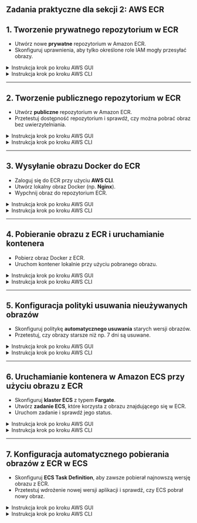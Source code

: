 ## **Zadania praktyczne dla sekcji 2: AWS ECR** 

## **1. Tworzenie prywatnego repozytorium w ECR**  
- Utwórz nowe **prywatne** repozytorium w Amazon ECR.  
- Skonfiguruj uprawnienia, aby tylko określone role IAM mogły przesyłać obrazy.  

<details>
    <summary>Instrukcja krok po kroku AWS GUI</summary>

**1. Tworzenie prywatnego repozytorium ECR**  
1. Przejdź do **AWS Management Console** → **Amazon ECR**.  
2. Kliknij **Create repository**.  
3. W sekcji **Visibility settings** wybierz **Private** (domyślne ustawienie).  
4. Wpisz **Repository name**: `my-private-repo`.  
5. W sekcji **Tag immutability** (opcjonalnie):  
   - Wybierz **Enabled**, aby zapobiec nadpisywaniu istniejących tagów obrazów.  
6. W sekcji **Scan on push** (opcjonalnie):  
   - Wybierz **Enhanced scanning**, jeśli chcesz, aby AWS skanował obrazy w poszukiwaniu podatności.  
7. Kliknij **Create repository**.  

📌 **Repozytorium `my-private-repo` zostało utworzone!** 🎉  

---

**2. Konfiguracja uprawnień dostępu do repozytorium**  
1. Przejdź do zakładki **Permissions** w repozytorium `my-private-repo`.  
2. Kliknij **Edit policy**.  
3. Wklej następującą politykę (przykład nadania uprawnień użytkownikowi IAM):  

   ```json
   {
       "Version": "2012-10-17",
       "Statement": [
           {
               "Effect": "Allow",
               "Principal": {
                   "AWS": "arn:aws:iam::<AWS_ACCOUNT_ID>:user/dev-user"
               },
               "Action": [
                   "ecr:BatchGetImage",
                   "ecr:GetDownloadUrlForLayer"
               ]
           }
       ]
   }
   ```
4. Kliknij **Save policy**.  
</details>

<details>
    <summary>Instrukcja krok po kroku AWS CLI</summary>

**1. Tworzenie prywatnego repozytorium**  
```sh
aws ecr create-repository --repository-name my-private-repo
```
Przykładowa odpowiedź:  
```json
{
    "repository": {
        "repositoryArn": "arn:aws:ecr:us-east-1:123456789012:repository/my-private-repo",
        "repositoryName": "my-private-repo",
        "repositoryUri": "123456789012.dkr.ecr.us-east-1.amazonaws.com/my-private-repo"
    }
}
```
📌 **Zapisz `repositoryUri`, ponieważ będzie potrzebne do wysyłania i pobierania obrazów Docker.**  

---

**2. Konfiguracja uprawnień do repozytorium**  
📌 Nadanie uprawnień użytkownikowi `dev-user`, aby mógł pobierać obrazy:  
```sh
aws ecr set-repository-policy \
    --repository-name my-private-repo \
    --policy-text '{
        "Version": "2012-10-17",
        "Statement": [
            {
                "Effect": "Allow",
                "Principal": {
                    "AWS": "arn:aws:iam::<AWS_ACCOUNT_ID>:user/dev-user"
                },
                "Action": [
                    "ecr:BatchGetImage",
                    "ecr:GetDownloadUrlForLayer"
                ]
            }
        ]
    }'
```
📌 **Teraz użytkownik `dev-user` ma dostęp do repozytorium!**  

---

**3. Sprawdzenie listy repozytoriów**  
Aby upewnić się, że repozytorium zostało utworzone, wykonaj:  
```sh
aws ecr describe-repositories
```
</details>

---

## **2. Tworzenie publicznego repozytorium w ECR**  
- Utwórz **publiczne** repozytorium w Amazon ECR.  
- Przetestuj dostępność repozytorium i sprawdź, czy można pobrać obraz bez uwierzytelniania.  

<details>
    <summary>Instrukcja krok po kroku AWS GUI</summary>

**1. Tworzenie publicznego repozytorium ECR**  
1. Przejdź do **AWS Management Console** → **Amazon ECR**.  
2. Kliknij **Public registries** w menu bocznym.  
3. Kliknij **Create repository**.  
4. W sekcji **Visibility settings** wybierz **Public**.  
5. Wpisz **Repository name**: `my-public-repo`.  
6. (Opcjonalnie) Włącz **Tag immutability**, aby zapobiec nadpisywaniu obrazów.  
7. Kliknij **Create repository**.  

📌 **Repozytorium `my-public-repo` zostało utworzone i jest publicznie dostępne!** 🎉  

---

**2. Sprawdzenie publicznego dostępu do repozytorium**  
1. Przejdź do zakładki **Settings** repozytorium.  
2. Upewnij się, że **Visibility settings** to **Public**.  
3. Skopiuj **URI repozytorium**, np.:  
   ```
   public.ecr.aws/xyz123/my-public-repo
   ```
4. W przeglądarce otwórz stronę **Amazon ECR Public Gallery**:  
   ```
   https://gallery.ecr.aws/
   ```
5. Wyszukaj swoje repozytorium i sprawdź, czy jest dostępne.  

📌 **Twoje repozytorium jest teraz publiczne i dostępne dla innych użytkowników!**  
</details>

<details>
    <summary>Instrukcja krok po kroku AWS CLI</summary>

**1. Tworzenie publicznego repozytorium**  
```sh
aws ecr-public create-repository --repository-name my-public-repo
```
Przykładowa odpowiedź:  
```json
{
    "repository": {
        "repositoryArn": "arn:aws:ecr-public::123456789012:repository/my-public-repo",
        "repositoryName": "my-public-repo",
        "repositoryUri": "public.ecr.aws/xyz123/my-public-repo"
    }
}
```
📌 **Zapisz `repositoryUri`, ponieważ będzie potrzebne do wysyłania i pobierania obrazów Docker.**  

---

**2. Sprawdzenie statusu repozytorium**  
```sh
aws ecr-public describe-repositories
```
📌 Sprawdź, czy repozytorium `my-public-repo` znajduje się na liście.  

---

**3. Pobranie informacji o uprawnieniach repozytorium**  
```sh
aws ecr-public get-repository-policy --repository-name my-public-repo
```
📌 Domyślnie repozytorium publiczne powinno umożliwiać pobieranie obrazów wszystkim użytkownikom.  

</details>

---

## **3. Wysyłanie obrazu Docker do ECR**  
- Zaloguj się do ECR przy użyciu **AWS CLI**.  
- Utwórz lokalny obraz Docker (np. **Nginx**).  
- Wypchnij obraz do repozytorium ECR.  

<details>
    <summary>Instrukcja krok po kroku AWS GUI</summary>

**1. Pobranie i przygotowanie obrazu Docker**
1. Otwórz terminal na swojej maszynie.  
2. Pobierz obraz **Nginx**:  
   ```sh
   docker pull nginx:latest
   ```
3. Zweryfikuj, że obraz został pobrany:  
   ```sh
   docker images
   ```
   📌 Obraz **nginx** powinien być widoczny na liście.

---

**2. Logowanie do Amazon ECR Public**
1. Przejdź do **AWS Management Console** → **Amazon ECR**.  
2. Wybierz **Public registries** i znajdź swoje repozytorium **my-public-repo**.  
3. Skopiuj **Public repository URI**, np.:  
   ```
   public.ecr.aws/xyz123/my-public-repo
   ```

4. W terminalu zaloguj się do Amazon ECR Public:  
   ```sh
   aws ecr-public get-login-password --region us-east-1 | docker login --username AWS --password-stdin public.ecr.aws
   ```

📌 **Jesteś teraz zalogowany do ECR Public i możesz wysyłać obrazy.**

---

**3. Przetagowanie obrazu Docker**
1. Nadaj obrazowi nową nazwę zgodną z repozytorium ECR:  
   ```sh
   docker tag nginx:latest public.ecr.aws/xyz123/my-public-repo/nginx:latest
   ```

---

**4. Wysłanie obrazu do ECR Public**
1. Prześlij obraz do repozytorium:  
   ```sh
   docker push public.ecr.aws/xyz123/my-public-repo/nginx:latest
   ```

2. Sprawdź, czy obraz pojawił się w **AWS Console** → **ECR Public** → **my-public-repo** → **Images**.  

📌 **Obraz został pomyślnie przesłany do publicznego ECR i jest dostępny dla każdego użytkownika!** 🎉  

</details>

<details>
    <summary>Instrukcja krok po kroku AWS CLI</summary>

**1. Pobranie obrazu Docker**
```sh
docker pull nginx:latest
```

**2. Logowanie do Amazon ECR Public**
```sh
aws ecr-public get-login-password --region us-east-1 | docker login --username AWS --password-stdin public.ecr.aws
```

**3. Przetagowanie obrazu Docker**
```sh
docker tag nginx:latest public.ecr.aws/xyz123/my-public-repo/nginx:latest
```

**4. Wysłanie obrazu do Amazon ECR Public**
```sh
docker push public.ecr.aws/xyz123/my-public-repo/nginx:latest
```

**5. Sprawdzenie listy obrazów w repozytorium**
```sh
aws ecr-public describe-images --repository-name my-public-repo
```

📌 **Obraz jest teraz publicznie dostępny i może być pobrany przez każdego użytkownika!** 🎉  
</details>

---

## **4. Pobieranie obrazu z ECR i uruchamianie kontenera**  
- Pobierz obraz Docker z ECR.  
- Uruchom kontener lokalnie przy użyciu pobranego obrazu.  

<details>
    <summary>Instrukcja krok po kroku AWS GUI</summary>

**1. Znalezienie publicznego repozytorium ECR**  
1. Przejdź do **AWS Management Console** → **Amazon ECR**.  
2. Wybierz **Public registries** w menu bocznym.  
3. Znajdź repozytorium `my-public-repo` i skopiuj **Repository URI**, np.:  
   ```
   public.ecr.aws/xyz123/my-public-repo
   ```
4. Kliknij w repozytorium i przejdź do zakładki **Images**.  
5. Skopiuj pełny URI obrazu (np. `public.ecr.aws/xyz123/my-public-repo/nginx:latest`).  

---

**2. Pobranie obrazu Docker**  
1. Otwórz terminal i wykonaj komendę:  
   ```sh
   docker pull public.ecr.aws/xyz123/my-public-repo/nginx:latest
   ```
2. Sprawdź, czy obraz został pobrany:  
   ```sh
   docker images
   ```

📌 **Obraz został pobrany z Amazon ECR Public!**  

---

**3. Uruchomienie kontenera z pobranego obrazu**  
1. W terminalu uruchom kontener na podstawie obrazu:  
   ```sh
   docker run -d -p 8080:80 public.ecr.aws/xyz123/my-public-repo/nginx:latest
   ```
2. Sprawdź działające kontenery:  
   ```sh
   docker ps
   ```
3. Otwórz przeglądarkę i wpisz `http://localhost:8080` – powinieneś zobaczyć stronę domyślną **Nginx**.  

📌 **Obraz został pobrany i działa jako kontener Docker!** 🎉  
</details>

<details>
    <summary>Instrukcja krok po kroku AWS CLI</summary>

**1. Pobranie obrazu Docker z Amazon ECR Public**  
```sh
docker pull public.ecr.aws/xyz123/my-public-repo/nginx:latest
```

**2. Sprawdzenie dostępnych obrazów Docker**  
```sh
docker images
```

**3. Uruchomienie kontenera z obrazu ECR Public**  
```sh
docker run -d -p 8080:80 public.ecr.aws/xyz123/my-public-repo/nginx:latest
```

**4. Sprawdzenie działających kontenerów**  
```sh
docker ps
```

📌 **Strona Nginx powinna być teraz dostępna na `http://localhost:8080`.**  
</details>

---

## **5. Konfiguracja polityki usuwania nieużywanych obrazów**  
- Skonfiguruj politykę **automatycznego usuwania** starych wersji obrazów.  
- Przetestuj, czy obrazy starsze niż np. 7 dni są usuwane.  
 
<details>
    <summary>Instrukcja krok po kroku AWS GUI</summary>

**1. Znalezienie publicznego repozytorium ECR**  
1. Przejdź do **AWS Management Console** → **Amazon ECR**.  
2. Kliknij **Public registries** w menu bocznym.  
3. Znajdź repozytorium `my-public-repo` i kliknij w nie.  

---

**2. Konfiguracja polityki usuwania obrazów**  
1. Przejdź do zakładki **Lifecycle Policy**.  
2. Kliknij **Create lifecycle policy**.  
3. Kliknij **Create rule** i ustaw następujące wartości:  
   - **Rule name**: `DeleteOldImages`  
   - **Description**: `Remove images older than 7 days`  
   - **Tag prefix list**: `nginx`  
   - **Maximum image count**: `5` (pozostawi tylko 5 najnowszych wersji)  
   - **Action**: `Expire`  
4. Kliknij **Save**.  
</details>

<details>
    <summary>Instrukcja krok po kroku AWS CLI</summary>

**1. Tworzenie polityki usuwania nieużywanych obrazów**  
Utwórz plik JSON `lifecycle-policy.json` z następującą konfiguracją:  

```json
{
    "rules": [
        {
            "rulePriority": 1,
            "description": "Remove images older than 7 days",
            "selection": {
                "tagStatus": "tagged",
                "tagPrefixList": ["nginx"],
                "countType": "imageCountMoreThan",
                "countNumber": 5
            },
            "action": {
                "type": "expire"
            }
        }
    ]
}
```

**2. Zastosowanie polityki do repozytorium**  
```sh
aws ecr-public put-lifecycle-policy \
    --repository-name my-public-repo \
    --lifecycle-policy-text file://lifecycle-policy.json
```

**3. Sprawdzenie aktywnej polityki w repozytorium**  
```sh
aws ecr-public get-lifecycle-policy --repository-name my-public-repo
```

📌 **Teraz starsze obrazy będą automatycznie usuwane, gdy liczba wersji przekroczy 5!** 🎉  
</details>

---

## **6. Uruchamianie kontenera w Amazon ECS przy użyciu obrazu z ECR**  
- Skonfiguruj **klaster ECS** z typem **Fargate**.  
- Utwórz **zadanie ECS**, które korzysta z obrazu znajdującego się w ECR.  
- Uruchom zadanie i sprawdź jego status.  

<details>
    <summary>Instrukcja krok po kroku AWS GUI</summary>

**1. Tworzenie klastra ECS w trybie Fargate**  
1. Przejdź do **AWS Management Console** → **Amazon ECS**.  
2. Kliknij **Clusters** → **Create Cluster**.  
3. Wybierz **Networking only (Fargate)** i kliknij **Next step**.  
4. Wpisz **Cluster name**: `my-ecs-cluster`.  
5. Kliknij **Create**.  

📌 **Klaster ECS został utworzony!** 🎉  

---

**2. Tworzenie definicji zadania (Task Definition)**  
1. Przejdź do **Task Definitions** → **Create new task definition**.  
2. Wybierz **Fargate** jako typ uruchomienia i kliknij **Next step**.  
3. Wpisz **Task definition name**: `nginx-task`.  
4. **Task Role**: pozostaw domyślną (`None`).  
5. **Task size**:  
   - **CPU**: `0.5 vCPU`  
   - **Memory**: `1 GB`  
6. Kliknij **Add container** i skonfiguruj:  
   - **Container name**: `nginx-container`.  
   - **Image**: `public.ecr.aws/xyz123/my-public-repo/nginx:latest` (skopiuj z repozytorium ECR Public).  
   - **Port mappings**: `Container port: 80`, **Protocol: TCP**.  
7. Kliknij **Create**.  

📌 **Definicja zadania jest gotowa do użycia!**  

---

**3. Tworzenie usługi ECS (Service)**  
1. Przejdź do **Clusters** → **my-ecs-cluster** → **Create Service**.  
2. Wybierz:  
   - **Launch type**: `Fargate`.  
   - **Task definition**: `nginx-task`.  
   - **Cluster**: `my-ecs-cluster`.  
   - **Service name**: `nginx-service`.  
   - **Number of tasks**: `1`.  
3. **Networking**:  
   - Wybierz domyślny **VPC** i subnety.  
   - **Security group**: Otwórz port `80` dla ruchu HTTP.  
4. Kliknij **Create Service**.  

📌 **ECS uruchomi teraz kontener Nginx na Fargate!** 🎉  

---

**4. Sprawdzenie uruchomionego kontenera**  
1. Przejdź do **Clusters** → **my-ecs-cluster** → **Tasks**.  
2. Kliknij zadanie `nginx-task`, aby zobaczyć szczegóły.  
3. Skopiuj **Public IP** i otwórz w przeglądarce:  
   ```
   http://<PUBLIC_IP>
   ```
4. Powinna wyświetlić się domyślna strona **Nginx**.  

📌 **Kontener działa na Amazon ECS!** 🎉  
</details>

<details>
    <summary>Instrukcja krok po kroku AWS CLI</summary>

**1. Tworzenie klastra ECS w trybie Fargate**  
```sh
aws ecs create-cluster --cluster-name my-ecs-cluster
```

---

**2. Tworzenie definicji zadania (Task Definition)**  
Utwórz plik `nginx-task-definition.json`:  
```json
{
  "family": "nginx-task",
  "networkMode": "awsvpc",
  "requiresCompatibilities": ["FARGATE"],
  "cpu": "512",
  "memory": "1024",
  "containerDefinitions": [
    {
      "name": "nginx-container",
      "image": "public.ecr.aws/xyz123/my-public-repo/nginx:latest",
      "essential": true,
      "portMappings": [
        {
          "containerPort": 80,
          "hostPort": 80,
          "protocol": "tcp"
        }
      ]
    }
  ]
}
```

Zarejestruj definicję zadania:  
```sh
aws ecs register-task-definition --cli-input-json file://nginx-task-definition.json
```

---

**3. Tworzenie usługi ECS**  
📌 Pobierz **ID subnetów** i **security group**:  
```sh
aws ec2 describe-subnets --query 'Subnets[*].SubnetId'
aws ec2 describe-security-groups --query 'SecurityGroups[*].GroupId'
```

📌 Utwórz usługę ECS:  
```sh
aws ecs create-service \
    --cluster my-ecs-cluster \
    --service-name nginx-service \
    --task-definition nginx-task \
    --desired-count 1 \
    --launch-type FARGATE \
    --network-configuration "awsvpcConfiguration={subnets=[subnet-xxxxx],securityGroups=[sg-xxxxx],assignPublicIp=\"ENABLED\"}"
```

📌 **ECS uruchomi teraz kontener Nginx!** 🎉  

---

**4. Sprawdzenie uruchomionego kontenera**  
📌 Pobierz listę uruchomionych zadań:  
```sh
aws ecs list-tasks --cluster my-ecs-cluster
```

📌 Pobierz szczegóły zadania:  
```sh
aws ecs describe-tasks --cluster my-ecs-cluster --tasks <TASK_ID>
```

📌 Pobierz **Public IP** i sprawdź dostępność strony Nginx:  
```sh
aws ec2 describe-network-interfaces --query "NetworkInterfaces[*].Association.PublicIp"
```
Otwórz w przeglądarce:  
```
http://<PUBLIC_IP>
```

📌 **Kontener działa w Amazon ECS!** 🎉  
</details>

---

## **7. Konfiguracja automatycznego pobierania obrazów z ECR w ECS**  
- Skonfiguruj **ECS Task Definition**, aby zawsze pobierał najnowszą wersję obrazu z ECR.  
- Przetestuj wdrożenie nowej wersji aplikacji i sprawdź, czy ECS pobrał nowy obraz. 

<details>
    <summary>Instrukcja krok po kroku AWS GUI</summary>

**1. Modyfikacja definicji zadania (Task Definition)**  
1. Przejdź do **AWS Management Console** → **Amazon ECS**.  
2. Kliknij **Task Definitions** → Znajdź `nginx-task` → **Create new revision**.  
3. W sekcji **Container Definitions**, kliknij w `nginx-container`.  
4. W polu **Image**, wpisz:  
   ```
   public.ecr.aws/xyz123/my-public-repo/nginx:latest
   ```
5. Kliknij **Update** → **Create**.  

📌 **Teraz ECS będzie pobierał najnowszy obraz `nginx:latest` przy uruchamianiu nowej wersji!** 🎉  

---

**2. Aktualizacja usługi ECS do nowej wersji zadania**  
1. Przejdź do **Clusters** → **my-ecs-cluster** → **Services**.  
2. Kliknij w `nginx-service`.  
3. Kliknij **Update** → Wybierz nową wersję `nginx-task` (najnowsza).  
4. Kliknij **Update Service**.  
5. Poczekaj, aż ECS uruchomi nową wersję kontenera.  

📌 **ECS automatycznie pobierze nową wersję obrazu z publicznego ECR.**  

---

**3. Sprawdzenie, czy nowa wersja działa**  
1. Przejdź do **Clusters** → **my-ecs-cluster** → **Tasks**.  
2. Kliknij w nową instancję zadania.  
3. Skopiuj **Public IP** i otwórz w przeglądarce:  
   ```
   http://<PUBLIC_IP>
   ```
4. Powinna wyświetlić się **nowa wersja Nginx**.  

📌 **Kontener ECS zawsze pobiera najnowszą wersję obrazu z ECR!** 🎉  
</details>

<details>
    <summary>Instrukcja krok po kroku AWS CLI</summary>

**1. Tworzenie nowej rewizji zadania ECS**  
📌 Utwórz nową wersję definicji zadania, zapisując do pliku `nginx-task-update.json`:  

```json
{
  "family": "nginx-task",
  "networkMode": "awsvpc",
  "requiresCompatibilities": ["FARGATE"],
  "cpu": "512",
  "memory": "1024",
  "containerDefinitions": [
    {
      "name": "nginx-container",
      "image": "public.ecr.aws/xyz123/my-public-repo/nginx:latest",
      "essential": true,
      "portMappings": [
        {
          "containerPort": 80,
          "hostPort": 80,
          "protocol": "tcp"
        }
      ]
    }
  ]
}
```

📌 Zarejestruj nową wersję zadania:  
```sh
aws ecs register-task-definition --cli-input-json file://nginx-task-update.json
```

---

**2. Pobranie nowej rewizji zadania ECS**  
```sh
aws ecs list-task-definitions --family-prefix nginx-task --sort DESC
```
📌 Zwróci ID nowej rewizji, np. `nginx-task:2`.  

---

**3. Aktualizacja usługi ECS, aby używała nowej wersji obrazu**  
```sh
aws ecs update-service \
    --cluster my-ecs-cluster \
    --service nginx-service \
    --task-definition nginx-task:2
```

📌 **Teraz ECS uruchomi nową wersję kontenera z najnowszym obrazem!**  

---

**4. Sprawdzenie nowej instancji kontenera ECS**  
📌 Pobierz listę uruchomionych zadań:  
```sh
aws ecs list-tasks --cluster my-ecs-cluster
```

📌 Pobierz szczegóły nowej instancji:  
```sh
aws ecs describe-tasks --cluster my-ecs-cluster --tasks <TASK_ID>
```

📌 Pobierz **Public IP** kontenera i sprawdź w przeglądarce:  
```sh
aws ec2 describe-network-interfaces --query "NetworkInterfaces[*].Association.PublicIp"
```
Otwórz w przeglądarce:  
```
http://<PUBLIC_IP>
```

📌 **ECS teraz pobiera najnowszą wersję obrazu Nginx z ECR Public!** 🎉  
</details>